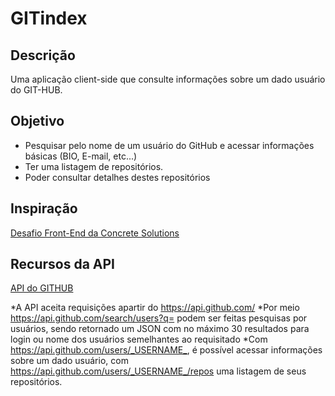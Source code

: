 # GITindex
## Descrição
  Uma aplicação client-side que consulte informações sobre um dado usuário do GIT-HUB.
  
## Objetivo
  * Pesquisar pelo nome de um usuário do GitHub e acessar informações básicas (BIO, E-mail, etc...)
  * Ter uma listagem de repositórios.
  * Poder consultar detalhes destes repositórios
  
## Inspiração
  [Desafio Front-End da Concrete Solutions](https://github.com/concretesolutions/recrutamento-fe)

## Recursos da API 
  [API do GITHUB](https://developer.github.com/v3/)
  
  *A API aceita requisições apartir do  <https://api.github.com/>
  *Por meio <https://api.github.com/search/users?q=> podem ser feitas pesquisas por usuários, sendo retornado um JSON com no máximo 30 resultados para login ou nome dos usuários semelhantes ao requisitado
  *Com <https://api.github.com/users/_USERNAME_>, é possível acessar informações sobre um dado usuário, com <https://api.github.com/users/_USERNAME_/repos> uma listagem de seus repositórios. 
  
  
